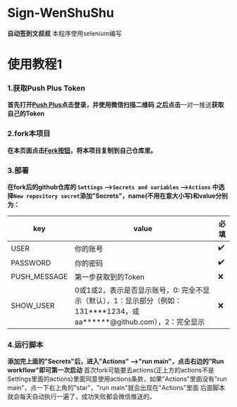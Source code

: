 # Sign-WenShuShu
**自动签到文叔叔**
本程序使用selenium编写



# 使用教程1

### 1.获取Push Plus Token
**首先打开[Push Plus](http://www.pushplus.plus/)点击登录，并使用微信扫描二维码**
**之后点击**一对一推送**获取自己的Token**

### 2.fork本项目
**在本页面点击**[**Fork按钮**](https://github.com/jiongjiongJOJO/Sign-WenShuShu/fork "Fork按钮")**，将本项目复制到自己仓库里。**

### 3.部署
**在fork后的github仓库的 `Settings` -->`Secrets and variables` -->`Actions` 中选择`New repository secret`添加"Secrets"，name(不用在意大小写)和value分别为：**

| key          | value                                                                          | 必填 |
|--------------|--------------------------------------------------------------------------------|----|
| USER         | 你的账号                                                                           | ✔️ |
| PASSWORD     | 你的密码                                                                           | ✔️ |
| PUSH_MESSAGE | 第一步获取到的Token                                                                   | ❌️ |
| SHOW_USER    | 0或1或2，表示是否显示账号，0: 完全不显示（默认），1：显示部分（例如：131\*\*\*\*1234，或aa\*\*\*\*\*\*@github.com），2：完全显示 | ❌️ |

### 4.运行脚本
**添加完上面的"Secrets"后，进入"Actions" -->"run main"，点击右边的"Run workflow"即可第一次启动**
首次fork可能要去actions(正上方的actions不是Settings里面的actions)里面同意使用actions条款，如果"Actions"里面没有"run main"，点一下右上角的"star"，"run main"就会出现在"Actions"里面
后面脚本就会每天自动执行一遍了，成功失败都会微信推送的。
